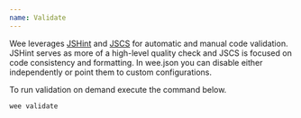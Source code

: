 ```yaml
---
name: Validate
---
```


Wee leverages [JSHint](http://jshint.com) and [JSCS](http://jscs.info) for automatic and manual code validation. JSHint serves as more of a high-level quality check and JSCS is focused on code consistency and formatting. In wee.json you can disable either independently or point them to custom configurations.

To run validation on demand execute the command below.

```bash
wee validate
```